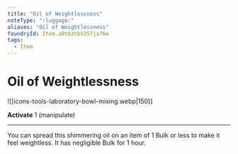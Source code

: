 ```yaml
---
title: "Oil of Weightlessness"
noteType: ":luggage:"
aliases: "Oil of Weightlessness"
foundryId: Item.a0t0zhbV2S7ja76e
tags:
  - Item
---
```


# Oil of Weightlessness
![[icons-tools-laboratory-bowl-mixing.webp|150]]

**Activate** 1 (manipulate)

* * *

You can spread this shimmering oil on an item of 1 Bulk or less to make it feel weightless. It has negligible Bulk for 1 hour.

